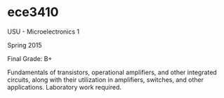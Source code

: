 # ece3410
USU - Microelectronics 1

Spring 2015

Final Grade: B+

Fundamentals of transistors, operational amplifiers, and other integrated circuits, along with their utilization in amplifiers, switches, and other applications. Laboratory work required.
